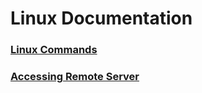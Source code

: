 # Linux Documentation

### [ Linux Commands ](https://github.com/mrzResearchArena/Linux-Documentation/blob/master/LinuxCommands.md)
### [ Accessing Remote Server ](https://github.com/mrzResearchArena/Linux-Documentation/blob/master/RemoteServerHandling.md)

